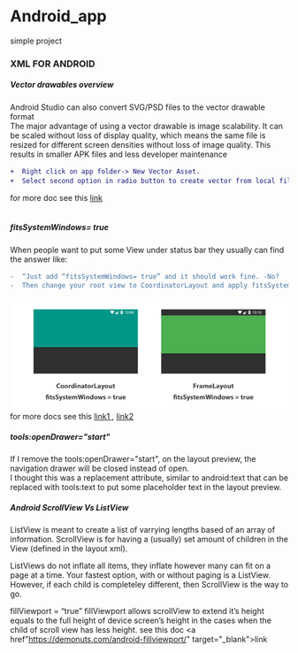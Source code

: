 # Android_app

simple project 
<h3>XML FOR ANDROID </h3>
<h5> Vector drawables overview </h5>

Android Studio can also convert SVG/PSD files to the vector drawable format<br>
The major advantage of using a vector drawable is image scalability. It can be scaled without loss of display quality, which means the same file is resized for different screen densities without loss of image quality. This results in smaller APK files and less developer maintenance


```diff
+  Right click on app folder-> New Vector Asset.
+  Select second option in radio button to create vector from local file as shown in below image.
```

for more doc see this <a href="https://developer.android.com/guide/topics/graphics/vector-drawable-resources" target="_blank">link</a> <br>
<br>
<h5>fitsSystemWindows= true</h5>
When people want to put some View under status bar they usually can find the answer like:


```diff
-  “Just add “fitsSystemWindows= true” and it should work fine. -No? 
-  Then change your root view to CoordinatorLayout and apply fitsSystemWindows = true”.
```

<img src="./image_githubDoc/1_MTnHZLNhcO9RaC948i53vw.png"><br>
for more docs see this <a href="https://proandroiddev.com/draw-under-status-bar-like-a-pro-db38cfff2870" target="_blank">link1 </a>, <a href="https://medium.com/androiddevelopers/why-would-i-want-to-fitssystemwindows-4e26d9ce1eec" target="_blank">link2</a><br>

<h5>tools:openDrawer="start"</h5>
If I remove the tools:openDrawer="start", on the layout preview, the navigation drawer will be closed instead of open.<br>
I thought this was a replacement attribute, similar to android:text that can be replaced with tools:text to put some placeholder text in the layout preview.<br>

<h5>Android ScrollView Vs ListView</h5>
ListView is meant to create a list of varrying lengths based of an array of information. ScrollView is for having a (usually) set amount of children in the View (defined in the layout xml).<br>

ListViews do not inflate all items, they inflate however many can fit on a page at a time. Your fastest option, with or without paging is a ListView. However, if each child is completeley different, then ScrollView is the way to go.<br>

fillViewport = “true”
fillViewport allows scrollView to extend it’s height equals to the full height of device screen’s height in the cases when the child of scroll view has less height.
see this doc <a href"https://demonuts.com/android-fillviewport/" target="_blank">link</a>
